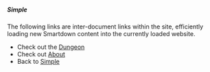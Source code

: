 ##### Simple

The following links are inter-document links within the site, efficiently loading new Smartdown content into the currently loaded website.

- Check out the [Dungeon](:@/pages/DungeonGameStarter.md)
- Check out [About](:@/pages/About.md)
- Back to [Simple](:@/pages/Simple.md)
